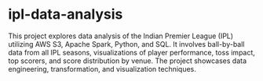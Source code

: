 # ipl-data-analysis

This project explores data analysis of the Indian Premier League (IPL) utilizing AWS S3, Apache Spark, Python, and SQL. It involves ball-by-ball data from all IPL seasons, visualizations of player performance, toss impact, top scorers, and score distribution by venue. The project showcases data engineering, transformation, and visualization techniques.
